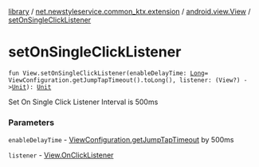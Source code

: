 [library](../../index.md) / [net.newstyleservice.common_ktx.extension](../index.md) / [android.view.View](index.md) / [setOnSingleClickListener](./set-on-single-click-listener.md)

# setOnSingleClickListener

`fun View.setOnSingleClickListener(enableDelayTime: `[`Long`](https://kotlinlang.org/api/latest/jvm/stdlib/kotlin/-long/index.html)` = ViewConfiguration.getJumpTapTimeout().toLong(), listener: (View?) -> `[`Unit`](https://kotlinlang.org/api/latest/jvm/stdlib/kotlin/-unit/index.html)`): `[`Unit`](https://kotlinlang.org/api/latest/jvm/stdlib/kotlin/-unit/index.html)

Set On Single Click Listener
Interval is 500ms

### Parameters

`enableDelayTime` - [ViewConfiguration.getJumpTapTimeout](#) by 500ms

`listener` - [View.OnClickListener](#)
